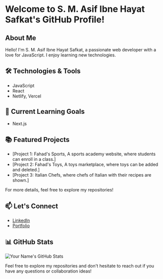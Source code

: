 # Welcome to S. M. Asif Ibne Hayat Safkat's GitHub Profile!

## About Me

Hello! I'm S. M. Asif Ibne Hayat Safkat, a passionate web developer with a love for JavaScript. I enjoy learning new technologies.

## 🛠️ Technologies & Tools

- JavaScript
- React
- Netlify, Vercel

## 🌱 Current Learning Goals

- Next.js

## 📚 Featured Projects

- [Project 1: Fahad's Sports, A sports academy website, where students can enroll in a class.]
- [Project 2: Fahad's Toys, A toys marketplace, where toys can be added and deleted.]
- [Project 3: Italian Chefs, where chefs of Italian with their recipes are shown.]

For more details, feel free to explore my repositories!

## 📫 Let's Connect

- [LinkedIn](https://www.linkedin.com/in/s-m-asif-ibne-hayat-safkat-b422a7257/)
- [Portfolio](https://portfolio-asif-fahad.netlify.app/)

## 📊 GitHub Stats

![Your Name's GitHub Stats](https://github-readme-stats.vercel.app/api?username=asif-fahad&show_icons=true&theme=radical)


Feel free to explore my repositories and don't hesitate to reach out if you have any questions or collaboration ideas!


<!--
**asif-fahad/asif-fahad** is a ✨ _special_ ✨ repository because its `README.md` (this file) appears on your GitHub profile.

Here are some ideas to get you started:

- 🔭 I’m currently working on ...
- 🌱 I’m currently learning ...
- 👯 I’m looking to collaborate on ...
- 🤔 I’m looking for help with ...
- 💬 Ask me about ...
- 📫 How to reach me: ...
- 😄 Pronouns: ...
- ⚡ Fun fact: ...
-->
